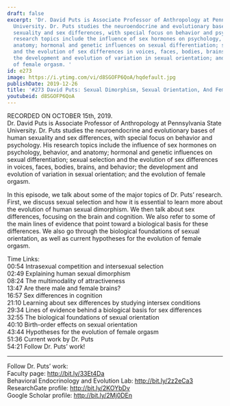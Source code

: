 ```yaml
---
draft: false
excerpt: 'Dr. David Puts is Associate Professor of Anthropology at Pennsylvania State
  University. Dr. Puts studies the neuroendocrine and evolutionary bases of human
  sexuality and sex differences, with special focus on behavior and psychology. His
  research topics include the influence of sex hormones on psychology, behavior, and
  anatomy; hormonal and genetic influences on sexual differentiation; sexual selection
  and the evolution of sex differences in voices, faces, bodies, brains, and behavior;
  the development and evolution of variation in sexual orientation; and the evolution
  of female orgasm. '
id: e273
image: https://i.ytimg.com/vi/d8SGOFP6QoA/hqdefault.jpg
publishDate: 2019-12-26
title: '#273 David Puts: Sexual Dimorphism, Sexual Orientation, And Female Orgasm'
youtubeid: d8SGOFP6QoA
---
```

RECORDED ON OCTOBER 15th, 2019.  
Dr. David Puts is Associate Professor of Anthropology at Pennsylvania State University. Dr. Puts studies the neuroendocrine and evolutionary bases of human sexuality and sex differences, with special focus on behavior and psychology. His research topics include the influence of sex hormones on psychology, behavior, and anatomy; hormonal and genetic influences on sexual differentiation; sexual selection and the evolution of sex differences in voices, faces, bodies, brains, and behavior; the development and evolution of variation in sexual orientation; and the evolution of female orgasm. 

In this episode, we talk about some of the major topics of Dr. Puts’ research. First, we discuss sexual selection and how it is essential to learn more about the evolution of human sexual dimorphism. We then talk about sex differences, focusing on the brain and cognition. We also refer to some of the main lines of evidence that point toward a biological basis for these differences. We also go through the biological foundations of sexual orientation, as well as current hypotheses for the evolution of female orgasm.

Time Links:  
00:54  Intrasexual competition and intersexual selection  
02:49  Explaining human sexual dimorphism  
08:24  The multimodality of attractiveness  
13:47  Are there male and female brains?   
16:57  Sex differences in cognition  
21:10  Learning about sex differences by studying intersex conditions  
29:34  Lines of evidence behind a biological basis for sex differences  
32:55  The biological foundations of sexual orientation  
40:10  Birth-order effects on sexual orientation   
43:44  Hypotheses for the evolution of female orgasm  
51:36  Current work by Dr. Puts  
54:21  Follow Dr. Puts’ work!

---

Follow Dr. Puts’ work:  
Faculty page: http://bit.ly/33Et4Da  
Behavioral Endocrinology and Evolution Lab: http://bit.ly/2z2eCa3  
ResearchGate profile: http://bit.ly/2KOYbDv  
Google Scholar profile: http://bit.ly/2Mj0DEn
